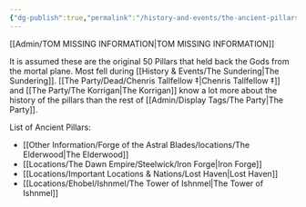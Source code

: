 ```yaml
---
{"dg-publish":true,"permalink":"/history-and-events/the-ancient-pillars/","noteIcon":"","created":"2024-12-06T19:04:07.278+00:00","updated":"2024-12-13T17:46:30.524+00:00"}
---
```



[[Admin/TOM MISSING INFORMATION\|TOM MISSING INFORMATION]]

It is assumed these are the original 50 Pillars that held back the Gods from the mortal plane. Most fell during [[History & Events/The Sundering\|The Sundering]]. [[The Party/Dead/Chenris Tallfellow ‡\|Chenris Tallfellow ‡]] and [[The Party/The Korrigan\|The Korrigan]] know a lot more about the history of the pillars than the rest of [[Admin/Display Tags/The Party\|The Party]]. 

List of Ancient Pillars:
- [[Other Information/Forge of the Astral Blades/locations/The Elderwood\|The Elderwood]]
- [[Locations/The Dawn Empire/Steelwick/Iron Forge\|Iron Forge]]
- [[Locations/Important Locations & Nations/Lost Haven\|Lost Haven]]
- [[Locations/Ehobel/Ishnmel/The Tower of Ishnmel\|The Tower of Ishnmel]]
 